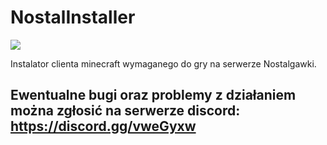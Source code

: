 # NostalInstaller

![](https://github.com/vjasieg/NostalInstaller/blob/master/img/pic.png)

Instalator clienta minecraft wymaganego do gry na serwerze Nostalgawki.

## Ewentualne bugi oraz problemy z działaniem można zgłosić na serwerze discord: https://discord.gg/vweGyxw
	

